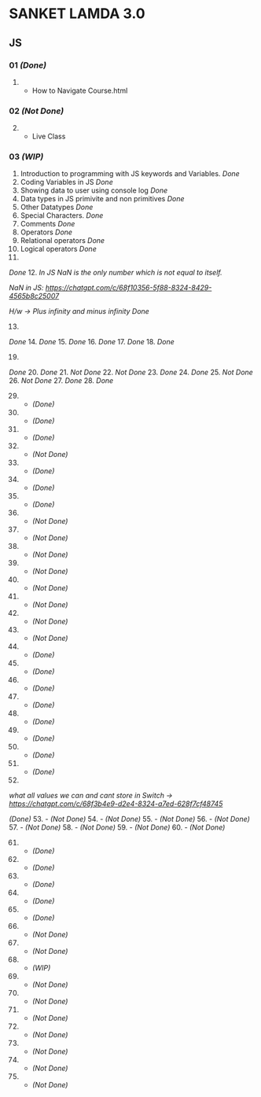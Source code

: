 # SANKET LAMDA 3.0

## JS

### 01 *(Done)*
01. - How to Navigate Course.html

### 02 *(Not Done)*
02. - Live Class

### 03 *(WIP)*
01. Introduction to programming with JS keywords and Variables.
*Done*
02. Coding Variables in JS
*Done*
03. Showing data to user using console log
*Done*
04. Data types in JS primivite and non primitives
*Done*
05. Other Datatypes
*Done*
06. Special Characters.
*Done*
07. Comments
*Done*
08. Operators 
*Done*
09. Relational operators
*Done*
10. Logical operators
*Done*
11. 
*Done*
12. 
*In JS NaN is the only number which is not equal to itself.*

*NaN in JS: https://chatgpt.com/c/68f10356-5f88-8324-8429-4565b8c25007*

*H/w -> Plus infinity and minus infinity*
*Done*

13. 
*Done*
14. 
*Done*
15. 
*Done*
16. 
*Done*
17. 
*Done*
18. 
*Done*

19. 
*Done*
20. 
*Done*
21. 
*Not Done*
22. 
*Not Done*
23. 
*Done*
24. 
*Done*
25. 
*Not Done*
26. 
*Not Done*
27. 
*Done*
28. 
*Done*


29.  -  *(Done)*
30.  -  *(Done)*
31.  -  *(Done)*
32.  -  *(Not Done)*
33.  -  *(Done)*
34.  -  *(Done)*
35.  -  *(Done)*
36.  -  *(Not Done)*
37.  -  *(Not Done)*
38.  -  *(Not Done)*
39.  -  *(Not Done)*
40.  -  *(Not Done)*
41.  -  *(Not Done)*
42.  -  *(Not Done)*
43.  -  *(Not Done)*


44.  -  *(Done)*
45.  -  *(Done)*
46.  -  *(Done)*
47.  -  *(Done)*
48.  -  *(Done)*
49.  -  *(Done)*
50.  -  *(Done)*
51.  -  *(Done)*
52. 
*what all values we can and cant store in Switch -> https://chatgpt.com/c/68f3b4e9-d2e4-8324-a7ed-628f7cf48745*

*(Done)*
53.  -  *(Not Done)*
54.  -  *(Not Done)*
55.  -  *(Not Done)*
56.  -  *(Not Done)*
57.  -  *(Not Done)*
58.  -  *(Not Done)*
59.  -  *(Not Done)*
60.  -  *(Not Done)*


61.  -  *(Done)*
62.  -  *(Done)*
63.  -  *(Done)*
64.  -  *(Done)*
65.  -  *(Done)*
66.  -  *(Not Done)*
67.  -  *(Not Done)*

68.  -  *(WIP)*
69.  -  *(Not Done)*
70.  -  *(Not Done)*
71.  -  *(Not Done)*
72.  -  *(Not Done)*
73.  -  *(Not Done)*
74.  -  *(Not Done)*
75.  -  *(Not Done)*

